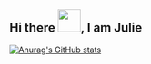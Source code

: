 ## Hi there <img src="https://raw.githubusercontent.com/nixin72/nixin72/master/wave.gif" width="40px">, I am Julie

[![Anurag's GitHub stats](https://github-readme-stats.vercel.app/api?username=julihejt)](https://github.com/julihejt/github-readme-stats)

